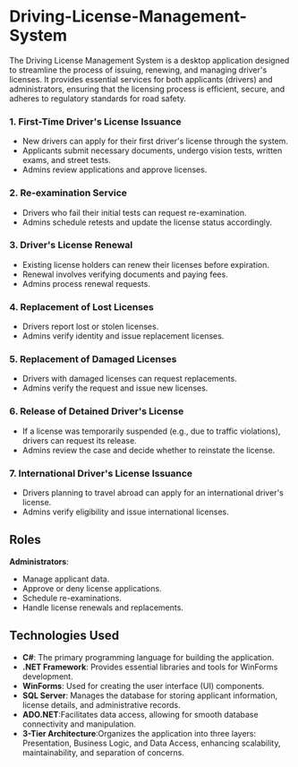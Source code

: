 # Driving-License-Management-System
The Driving License Management System is a desktop application designed to streamline the process of issuing, renewing, and managing driver's licenses. It provides essential services for both applicants (drivers) and administrators, ensuring that the licensing process is efficient, secure, and adheres to regulatory standards for road safety.

### 1. First-Time Driver's License Issuance
- New drivers can apply for their first driver's license through the system.
- Applicants submit necessary documents, undergo vision tests, written exams, and street tests.
- Admins review applications and approve licenses.

### 2. Re-examination Service
- Drivers who fail their initial tests can request re-examination.
- Admins schedule retests and update the license status accordingly.

### 3. Driver's License Renewal
- Existing license holders can renew their licenses before expiration.
- Renewal involves verifying documents and paying fees.
- Admins process renewal requests.

### 4. Replacement of Lost Licenses
- Drivers report lost or stolen licenses.
- Admins verify identity and issue replacement licenses.

### 5. Replacement of Damaged Licenses
- Drivers with damaged licenses can request replacements.
- Admins verify the request and issue new licenses.

### 6. Release of Detained Driver's License
- If a license was temporarily suspended (e.g., due to traffic violations), drivers can request its release.
- Admins review the case and decide whether to reinstate the license.

### 7. International Driver's License Issuance
- Drivers planning to travel abroad can apply for an international driver's license.
- Admins verify eligibility and issue international licenses.

## Roles
**Administrators**:
 - Manage applicant data.
 - Approve or deny license applications.
 - Schedule re-examinations.
 - Handle license renewals and replacements.

## Technologies Used
- **C#**: The primary programming language for building the application.
- **.NET Framework**: Provides essential libraries and tools for WinForms development.
- **WinForms**: Used for creating the user interface (UI) components.
- **SQL Server**: Manages the database for storing applicant information, license details, and administrative records.
- **ADO.NET**:Facilitates data access, allowing for smooth database connectivity and manipulation.
- **3-Tier Architecture**:Organizes the application into three layers: Presentation, Business Logic, and Data Access, enhancing scalability, maintainability, and separation of concerns.
